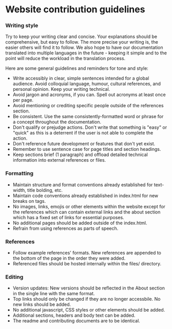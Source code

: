 # Website contribution guidelines

### Writing style

Try to keep your writing clear and concise. Your explanations should be comprehensive, but easy to follow. The more precise your writing is, the easier others will find it to follow. We also hope to have our documentation translated into multiple languages in the future - keeping it simple and to the point will reduce the workload in the translation process.

Here are some general guidelines and reminders for tone and style:

* Write accessibly in clear, simple sentences intended for a global audience. Avoid colloquial language, humour, cultural references, and personal opinion. Keep your writing technical.
* Avoid jargon and acronyms, if you can. Spell out acronyms at least once per page.
* Avoid mentioning or crediting specific people outside of the references section.
* Be consistent. Use the same consistently-formatted word or phrase for a concept throughout the documentation.
* Don't qualify or prejudge actions. Don't write that something is "easy" or "quick" as this is a deterrent if the user is not able to complete the action.
* Don't reference future development or features that don't yet exist.
* Remember to use sentence case for page titles and section headings.
* Keep sections brief (1 paragraph) and offload detailed technical information into external references or files.

### Formatting 

* Maintain structure and format conventions already established for text-width, title bolding, etc.
* Maintain code conventions already established in index.html for new breaks on tags.
* No images, links, emojis or other elements within the website except for the references which can contain external links and the about section which has a fixed set of links for essential purposes.
* No additional pages should be added outside of the index.html.
* Refrain from using references as parts of speech.

### References

* Follow example references' formats. New references are appended to the bottom of the page in the order they were added.
* Referenced files should be hosted internally within the files/ directory.

### Editing

* Version updates: New versions should be reflected in the About section in the single line with the same format. 
* Top links should only be changed if they are no longer accessbile. No new links should be added.
* No additional javascript, CSS styles or other elements should be added. 
* Additional sections, headers and body text can be added. 
* The readme and contributing documents are to be identical. 

